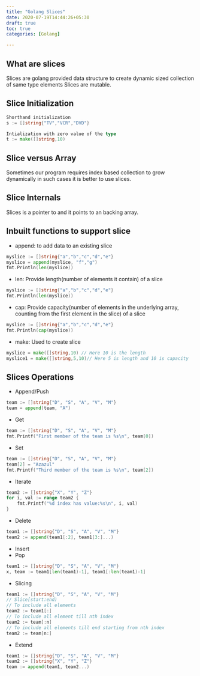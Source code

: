 ```yaml
---
title: "Golang Slices"
date: 2020-07-19T14:44:26+05:30
draft: true
toc: true
categories: [Golang]

---
```


## What are slices
Slices are golang provided data structure to create dynamic sized collection of same type elements
Slices are mutable.
## Slice Initialization
```go
Shorthand initialization
s := []string{"TV","VCR","DVD"}

Intialization with zero value of the type
t := make([]string,10)
```

## Slice versus Array
Sometimes our program requires index based collection to grow dynamically in such cases it is better to use slices.

## Slice Internals
Slices is a pointer to and it points to an backing array.

## Inbuilt functions to support slice
- append: to add data to an existing slice
```go
myslice := []string{"a","b","c","d","e"}
myslice = append(myslice, "f","g")
fmt.Println(len(myslice))
```
- len: Provide length(number of elements it contain) of a slice 
```go
myslice := []string{"a","b","c","d","e"}
fmt.Println(len(myslice))
```
- cap: Provide capacity(number of elements in the underlying array, counting from the first element in the slice) of a slice
```go
myslice := []string{"a","b","c","d","e"}
fmt.Println(cap(myslice))
```
- make: Used to create slice
```go
myslice = make([]string,10) // Here 10 is the length
myslice1 = make([]string,5,10)// Here 5 is length and 10 is capacity

```

## Slices Operations
- Append/Push
```go
team := []string{"D", "S", "A", "V", "M"}
team = append(team, "A")
```
- Get
```go
team := []string{"D", "S", "A", "V", "M"}
fmt.Printf("First member of the team is %s\n", team[0])
```
- Set
```go
team := []string{"D", "S", "A", "V", "M"}
team[2] = "Azazul"
fmt.Printf("Third member of the team is %s\n", team[2])
```
- Iterate
```go
team2 := []string{"X", "Y", "Z"}
for i, val := range team2 {
    fmt.Printf("%d index has value:%s\n", i, val)
}
```
- Delete
```go
team1 := []string{"D", "S", "A", "V", "M"}
team2 := append(team1[:2], team1[3:]...)
```
- Insert
- Pop
```go
team1 := []string{"D", "S", "A", "V", "M"}
x, team := team1[len(team1)-1], team1[:len(team1)-1]
```

- Slicing
```go
team1 := []string{"D", "S", "A", "V", "M"}
// Slice[start:end)
// To include all elements
team2 := team1[:]
// To include all element till nth index
team2 := team[:n]
// To include all elements till end starting from nth index
team2 := team[n:]
```
- Extend
```go
team1 := []string{"D", "S", "A", "V", "M"}
team2 := []string{"X", "Y", "Z"}
team := append(team1, team2...)
```